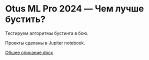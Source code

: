 Otus ML Pro 2024 — Чем лучше бустить? 
================
Тестируем алгоритмы бустинга в бою.

Проекты сделаны в Jupiter notebook.

<a href="./Общее описание.docx">Общее описание.docx</a>

